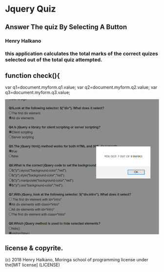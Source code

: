 # Jquery Quiz
## Answer The quiz By Selecting A Button
### **Henry Halkano**
### this application calculates the total marks of the correct quizes selected out of  the total quiz attempted.
##  function check(){
var q1=document.myform.q1.value;
var q2=document.myform.q2.value;
var q3=document.myform.q3.value;

![](img/s.png)

## license & copyrite.
(c) 2018 Henry Halkano, Moringa school of programming
license under the[MIT license] (LICENSE)
